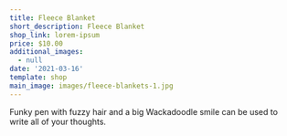 ```yaml
---
title: Fleece Blanket
short_description: Fleece Blanket
shop_link: lorem-ipsum
price: $10.00
additional_images:
  - null
date: '2021-03-16'
template: shop
main_image: images/fleece-blankets-1.jpg
---
```

Funky pen with fuzzy hair and a big Wackadoodle smile can be used to write all of your thoughts.
